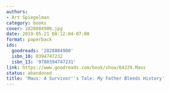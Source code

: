 ```yaml
---
authors:
- Art Spiegelman
category: books
cover: 2828884900.jpg
date: 2019-05-21 08:12:04-07:00
format: paperback
ids:
  goodreads: '2828884900'
  isbn_10: 0394747232
  isbn_13: '9780394747231'
link: https://www.goodreads.com/book/show/64229.Maus
status: abandoned
title: 'Maus: A Survivor''s Tale: My Father Bleeds History'
---
```

